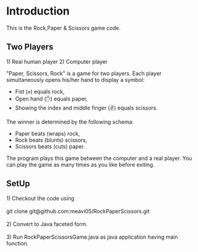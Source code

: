
<h1>Introduction</h1>
This is the Rock,Paper & Scissors game code. 

<h2>Two Players</h2>
1) Real human player
2) Computer player

"Paper, Scissors, Rock" is a game for two players. Each player simultaneously opens his/her hand to display a symbol: 

- Fist (&#9994;) equals rock,
- Open hand (&#9995;) equals paper,
- Showing the index and middle finger (&#9996;) equals scissors.

The winner is determined by the following schema: 

- Paper beats (wraps) rock, 
- Rock beats (blunts) scissors, 
- Scissors beats (cuts) paper. 

The program plays this game between the computer and a real player. You can play the game as many times as you like before exiting.

<h2>SetUp</h2>
1) Checkout the code using<br></br>
   git clone git@github.com:meavi05/RockPaperScissors.git
<br></br>
2) Convert to Java faceted form.<br></br>
3) Run RockPaperScissorsGame.java as java application having main function.